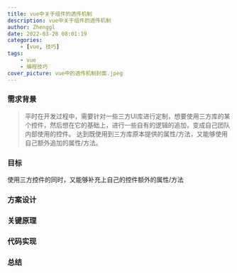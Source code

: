 ```yaml
---
title: vue中关于组件的透传机制
description: vue中关于组件的透传机制
author: Zhenggl
date: 2022-03-28 08:01:19
categories:
    - [vue, 技巧]
tags:
    - vue
    - 编程技巧
cover_picture: vue中的透传机制封面.jpeg
---
```


### 需求背景
> 平时在开发过程中，需要针对一些三方UI库进行定制，想要使用三方库的某个控件，然后想在它的基础上，进行一些自有的逻辑的追加，变成自己团队内部使用的控件。
> 达到既使用到三方库原本提供的属性/方法，又能够使用自己额外追加的属性/方法。

### 目标
使用三方控件的同时，又能够补充上自己的控件额外的属性/方法

### 方案设计


### 关键原理

### 代码实现

### 总结
